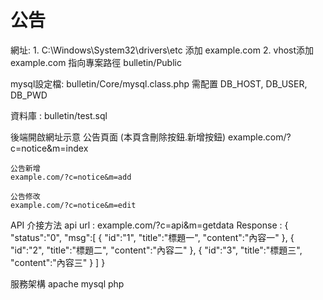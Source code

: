 # 公告

網址:
	1. C:\Windows\System32\drivers\etc 添加 example.com
	2. vhost添加 example.com 指向專案路徑 bulletin/Public

mysql設定檔:
	bulletin/Core/mysql.class.php 需配置 DB_HOST, DB_USER, DB_PWD

資料庫 :
	bulletin/test.sql

後端開啟網址示意
	公告頁面 (本頁含刪除按鈕.新增按鈕)
	example.com/?c=notice&m=index

	公告新增
	example.com/?c=notice&m=add

	公告修改
	example.com/?c=notice&m=edit


API 介接方法
	api url : example.com/?c=api&m=getdata
	Response :
	{
		"status":"0",
		"msg":[
			{
				"id":"1",
				"title":"標題一",
				"content":"內容一"
			},
			{
				"id":"2",
				"title":"標題二",
				"content":"內容二"
			},
			{
				"id":"3",
				"title":"標題三",
				"content":"內容三"
			}
		]
	}


服務架構
	apache mysql php 